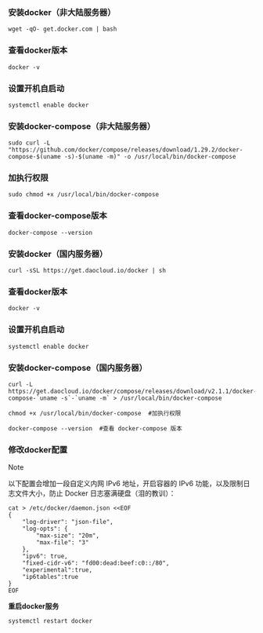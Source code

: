 ### 安装docker（非大陆服务器）
```
wget -qO- get.docker.com | bash
```
### 查看docker版本
```
docker -v
```
### 设置开机自启动
```
systemctl enable docker
```
### 安装docker-compose（非大陆服务器）
```
sudo curl -L "https://github.com/docker/compose/releases/download/1.29.2/docker-compose-$(uname -s)-$(uname -m)" -o /usr/local/bin/docker-compose
```
### 加执行权限
```
sudo chmod +x /usr/local/bin/docker-compose
```
### 查看docker-compose版本
```
docker-compose --version
```

### 安装docker（国内服务器）
```
curl -sSL https://get.daocloud.io/docker | sh
```
### 查看docker版本
```
docker -v
```
### 设置开机自启动
```
systemctl enable docker
```
### 安装docker-compose（国内服务器）
```
curl -L https://get.daocloud.io/docker/compose/releases/download/v2.1.1/docker-compose-`uname -s`-`uname -m` > /usr/local/bin/docker-compose

chmod +x /usr/local/bin/docker-compose  #加执行权限

docker-compose --version  #查看 docker-compose 版本
```

### 修改docker配置

> [!NOTE]
> 以下配置会增加一段自定义内网 IPv6 地址，开启容器的 IPv6 功能，以及限制日志文件大小，防止 Docker 日志塞满硬盘（泪的教训）：
```
cat > /etc/docker/daemon.json <<EOF
{
    "log-driver": "json-file",
    "log-opts": {
        "max-size": "20m",
        "max-file": "3"
    },
    "ipv6": true,
    "fixed-cidr-v6": "fd00:dead:beef:c0::/80",
    "experimental":true,
    "ip6tables":true
}
EOF
```
**重启docker服务**
```
systemctl restart docker

```
